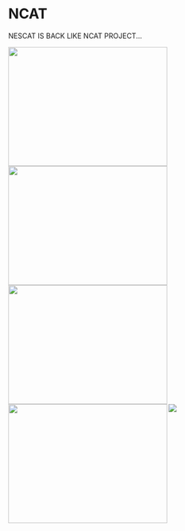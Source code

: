 # NCAT
NESCAT IS BACK LIKE NCAT PROJECT...

<a href="https://github.com/nathalislight/NCAT/blob/main/NCATWATCHES/NCATWATHES_PREVIEW0.jpg"><img src="https://github.com/nathalislight/NCAT/blob/main/NCATWATCHES/NCATWATHES_PREVIEW0.png" align="left" width="320" height="240"></a>
<a href="https://github.com/nathalislight/NCAT/blob/main/NCATWATCHES/NCATWATHES_PREVIEW1.jpg"><img src="https://github.com/nathalislight/NCAT/blob/main/NCATWATCHES/NCATWATHES_PREVIEW1.png" align="left" width="320" height="240"></a>
<a href="https://github.com/nathalislight/NCAT/blob/main/NCATWATCHES/NCATWATHES_PREVIEW2.jpg"><img src="https://github.com/nathalislight/NCAT/blob/main/NCATWATCHES/NCATWATHES_PREVIEW2.png" align="left" width="320" height="240"></a>
<a href="https://github.com/nathalislight/NCAT/blob/main/NCATWATCHES/NCATWATHES_PREVIEW3.jpg"><img src="https://github.com/nathalislight/NCAT/blob/main/NCATWATCHES/NCATWATHES_PREVIEW3.png" align="left" width="320" height="240"></a>

<a href="https://github.com/nathalislight/NCAT/blob/main/NCATWATCHES/TWATCHV2_I2SMOD_SCH.png"><img src="https://github.com/nathalislight/NCAT/blob/main/NCATWATCHES/TWATCHV2_I2SMOD_SCH.png" align="left"></a>



